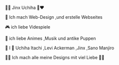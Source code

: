 💙💜 Jinx Uchiha 🖤❤

🎈 Ich mach Web-Design ,und erstelle Webseites

🎮 ich liebe Videspiele

🎀 ich liebe Animes ,Musik und antike Puppen

🦖 I 💖 Uchiha Itachi ,Levi Ackerman ,Jinx ,Sano Manjiro

💖🧸 Ich mach alle meine Designs mit viel Liebe 🧸💖
